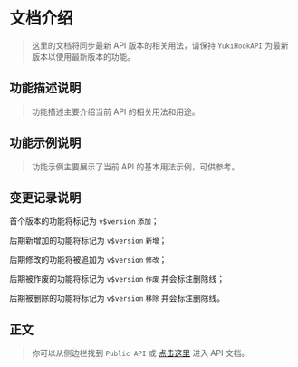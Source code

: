 # 文档介绍

> 这里的文档将同步最新 API 版本的相关用法，请保持 `YukiHookAPI` 为最新版本以使用最新版本的功能。

## 功能描述说明

> 功能描述主要介绍当前 API 的相关用法和用途。

## 功能示例说明

> 功能示例主要展示了当前 API 的基本用法示例，可供参考。

## 变更记录说明

首个版本的功能将标记为 `v$version` `添加`；

后期新增加的功能将标记为 `v$version` `新增`；

后期修改的功能将被追加为 `v$version` `修改`；

后期被作废的功能将标记为 `v$version` `作废` 并会标注删除线；

后期被删除的功能将标记为 `v$version` `移除` 并会标注删除线。

## 正文

> 你可以从侧边栏找到 `Public API` 或 [点击这里](api/document) 进入 API 文档。